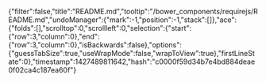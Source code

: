 {"filter":false,"title":"README.md","tooltip":"/bower_components/requirejs/README.md","undoManager":{"mark":-1,"position":-1,"stack":[]},"ace":{"folds":[],"scrolltop":0,"scrollleft":0,"selection":{"start":{"row":3,"column":0},"end":{"row":3,"column":0},"isBackwards":false},"options":{"guessTabSize":true,"useWrapMode":false,"wrapToView":true},"firstLineState":0},"timestamp":1427489811642,"hash":"c0000f59d34b7e4bd884deae0f02ca4c187ea60f"}